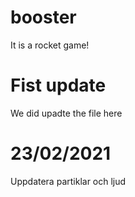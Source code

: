 # booster
It is a rocket game!


# Fist update
We did upadte the file here


# 23/02/2021

Uppdatera partiklar och ljud
